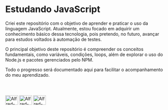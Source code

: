 # Estudando JavaScript
  
Criei este repositório com o objetivo de aprender e praticar o uso da linguagem JavaScript. Atualmente, estou focado em adquirir um conhecimento básico dessa tecnologia, pois pretendo, no futuro, avançar para estudos voltados à automação de testes.

O principal objetivo deste repositório é compreender os conceitos fundamentais, como variáveis, condições, loops, além de explorar o uso do Node.js e pacotes gerenciados pelo NPM.

Todo o progresso será documentado aqui para facilitar o acompanhamento do meu aprendizado.
#
<div style="display: inline_block"><br>
  <img align="center" alt="Alfred-Js" height="30" width="40" src="https://cdn.jsdelivr.net/gh/devicons/devicon@latest/icons/javascript/javascript-original.svg">
  <img align="center" alt="Alfred-Node" height="30" width="40" src="https://cdn.jsdelivr.net/gh/devicons/devicon@latest/icons/nodejs/nodejs-original.svg">
  <img align="center" alt="Alfred-NPM" height="30" width="40" src="https://cdn.jsdelivr.net/gh/devicons/devicon@latest/icons/npm/npm-original-wordmark.svg">
</div>

